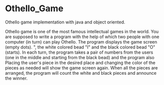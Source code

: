 # Othello_Game
Othello game implementation with java and object oriented.

Othello game is one of the most famous intellectual games in the world. You are 
supposed to write a program with the help of which two people with one computer (in 
turn) can play Othello. The program displays the game screen (empty dots). ", the white 
colored bead "I" and the black colored bead "O" (starts). In each turn, the program takes 
a pair of numbers from the users (one in the middle and starting from the black bead) 
and the program also Placing the user's piece in the desired place and changing the 
color of the pieces as needed will show the game screen again. When all the pieces are 
arranged, the program will count the white and black pieces and announce the winner.
